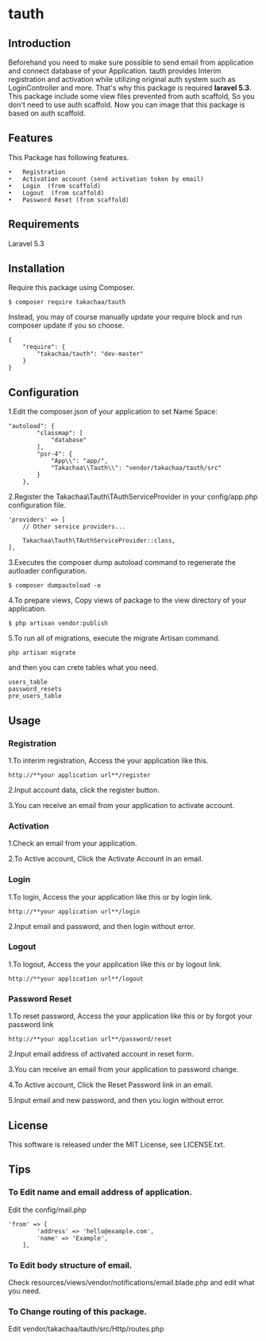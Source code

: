# tauth

## Introduction

Beforehand you need to make sure possible to send email from application and connect database of your Application.
tauth provides Interim registration and activation while utilizing original auth system such as LoginController and more.
That's why this package is required **laravel 5.3**.
This package include some view files prevented from auth scaffold, So you don't need to use auth scaffold.
Now you can image that this package is based on auth scaffold.

## Features

This Package has following features.

	•	Registration
	•	Activation account (send activation token by email)
	•	Login  (from scaffold)
    •	Logout  (from scaffold)
	•	Password Reset (from scaffold)

## Requirements

Laravel 5.3

## Installation

Require this package using Composer.
```
$ composer require takachaa/tauth
```

Instead, you may of course manually update your require block and run composer update if you so choose.
```
{
    "require": {
        "takachaa/tauth": "dev-master"
    }
}
```

## Configuration

1.Edit the composer.json of your application to set Name Space:
```
"autoload": {
        "classmap": [
            "database"
        ],
        "psr-4": {
            "App\\": "app/",
            "Takachaa\\Tauth\\": "vendor/takachaa/tauth/src"
        }
    },

```

2.Register the Takachaa\Tauth\TAuthServiceProvider in your config/app.php configuration file.
```
'providers' => [
    // Other service providers...

    Takachaa\Tauth\TAuthServiceProvider::class,
],
```

3.Executes the composer dump autoload command to regenerate the autloader configuration.
```
$ composer dumpautoload -o
```

4.To prepare views, Copy views of package to the view directory of your application.
```
$ php artisan vendor:publish
```

5.To run all of migrations, execute the migrate Artisan command.
```
php artisan migrate
```

and then you can crete tables what you need.
```
users_table
password_resets
pre_users_table
```

## Usage
### Registration

1.To interim registration, Access the your application like this.
```
http://**your application url**/register
```

2.Input account data, click the register button.

3.You can receive an email from your application to activate account.

### Activation

1.Check an email from your application.

2.To Active account, Click the Activate Account in an email.

### Login

1.To login, Access the your application like this or by login link.
```
http://**your application url**/login

```
2.Input email and password, and then login without error.

### Logout

1.To logout, Access the your application like this or by logout link.
```
http://**your application url**/logout
```

### Password Reset

1.To reset password, Access the your application like this or by forgot your password link
```
http://**your application url**/password/reset
```

2.Input email address of activated account in reset form.

3.You can receive an email from your application to password change.

4.To Active account, Click the Reset Password link in an email.

5.Input email and new password, and then you login without error.

## License

This software is released under the MIT License, see LICENSE.txt.

## Tips
### To Edit name and email address of application.

Edit the config/mail.php
```
'from' => [
        'address' => 'hello@example.com',
        'name' => 'Example',
    ],
```
### To Edit body structure of email.

Check resources/views/vendor/notifications/email.blade.php and edit what you need.

### To Change routing of this package.

Edit vendor/takachaa/tauth/src/Http/routes.php

